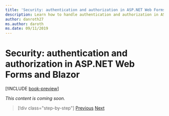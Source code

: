 ```yaml
---
title: 'Security: authentication and authorization in ASP.NET Web Forms and Blazor'
description: Learn how to handle authentication and authorization in ASP.NET Web Forms and Blazor.
author: danroth27
ms.author: daroth
ms.date: 09/11/2019
---
```

# Security: authentication and authorization in ASP.NET Web Forms and Blazor

[!INCLUDE [book-preview](../../../includes/book-preview.md)]

*This content is coming soon.*

>[!div class="step-by-step"]
>[Previous](config.md)
>[Next](migration.md)
